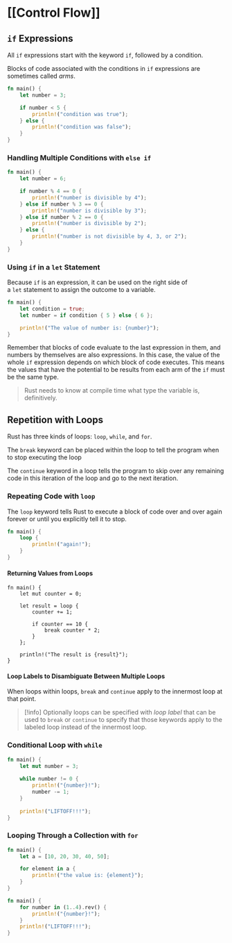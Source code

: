 # [[Control Flow]]
## `if` Expressions
All `if` expressions start with the keyword `if`, followed by a condition.

Blocks of code associated with the conditions in `if` expressions are sometimes called _arms_.

```Rust
fn main() {
    let number = 3;

    if number < 5 {
        println!("condition was true");
    } else {
        println!("condition was false");
    }
}
```
### Handling Multiple Conditions with `else if`
```Rust
fn main() {
    let number = 6;

    if number % 4 == 0 {
        println!("number is divisible by 4");
    } else if number % 3 == 0 {
        println!("number is divisible by 3");
    } else if number % 2 == 0 {
        println!("number is divisible by 2");
    } else {
        println!("number is not divisible by 4, 3, or 2");
    }
}
```
### Using `if` in a `let` Statement
Because `if` is an expression, it can be used on the right side of a `let` statement to assign the outcome to a variable.

```Rust
fn main() {
    let condition = true;
    let number = if condition { 5 } else { 6 };

    println!("The value of number is: {number}");
}
```

Remember that blocks of code evaluate to the last expression in them, and numbers by themselves are also expressions. In this case, the value of the whole `if` expression depends on which block of code executes. This means the values that have the potential to be results from each arm of the `if` must be the same type.

> Rust needs to know at compile time what type the variable is, definitively.

## Repetition with Loops
Rust has three kinds of loops: `loop`, `while`, and `for`.

The `break` keyword can be placed within the loop to tell the program when to stop executing the loop

The `continue` keyword in a loop tells the program to skip over any remaining code in this iteration of the loop and go to the next iteration.

### Repeating Code with `loop`
The `loop` keyword tells Rust to execute a block of code over and over again forever or until you explicitly tell it to stop.
```Rust
fn main() {
    loop {
        println!("again!");
    }
}
```

#### Returning Values from Loops
```
fn main() {
    let mut counter = 0;
    
    let result = loop {
        counter += 1;
        
        if counter == 10 {
            break counter * 2;
        }
    };
    
    println!("The result is {result}");
}
```

#### Loop Labels to Disambiguate Between Multiple Loops
When loops within loops, `break` and `continue` apply to the innermost loop at that point.

> [!info]
> Optionally loops can be specified with *loop label* that can be used to `break` or `continue` to specify that those keywords apply to the labeled loop instead of the innermost loop.

### Conditional Loop with `while`
```Rust
fn main() {
	let mut number = 3;
	
	while number != 0 {
		println!("{number}!");
		number -= 1;
	}
	
	println!("LIFTOFF!!!");
}
```
### Looping Through a Collection with `for`
```Rust
fn main() {
    let a = [10, 20, 30, 40, 50];

    for element in a {
        println!("the value is: {element}");
    }
}
```

```Rust
fn main() {
    for number in (1..4).rev() {
        println!("{number}!");
    }
    println!("LIFTOFF!!!");
}
```
